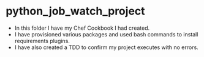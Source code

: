 # python_job_watch_project

- In this folder I have my Chef Cookbook I had created.
- I have provisioned various packages and used bash commands to install requirements plugins.
- I have also created a TDD to confirm my project executes with no errors.
